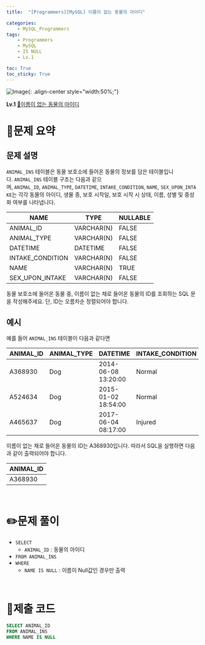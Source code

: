 ```yaml
---
title:  "[Programmers][MySQL] 이름이 없는 동물의 아이디"

categories: 
    - MySQL_Programmers
tags: 
    - Programmers
    - MySQL
    - IS NULL
    - Lv.1

toc: True
toc_sticky: True
---
```

![Image](https://github.com/user-attachments/assets/61171657-416b-4bc4-a74a-f29ecd4b43b5){: .align-center style="width:50%;"}

**Lv.1**
[🔗이름이 없는 동물의 아이디](https://school.programmers.co.kr/learn/courses/30/lessons/59039)

# 📝문제 요약
## 문제 설명

`ANIMAL_INS` 테이블은 동물 보호소에 들어온 동물의 정보를 담은 테이블입니다. `ANIMAL_INS` 테이블 구조는 다음과 같으며, `ANIMAL_ID`, `ANIMAL_TYPE`, `DATETIME`, `INTAKE_CONDITION`, `NAME`, `SEX_UPON_INTAKE`는 각각 동물의 아이디, 생물 종, 보호 시작일, 보호 시작 시 상태, 이름, 성별 및 중성화 여부를 나타냅니다.

| NAME | TYPE | NULLABLE |
| --- | --- | --- |
| ANIMAL_ID | VARCHAR(N) | FALSE |
| ANIMAL_TYPE | VARCHAR(N) | FALSE |
| DATETIME | DATETIME | FALSE |
| INTAKE_CONDITION | VARCHAR(N) | FALSE |
| NAME | VARCHAR(N) | TRUE |
| SEX_UPON_INTAKE | VARCHAR(N) | FALSE |

동물 보호소에 들어온 동물 중, 이름이 없는 채로 들어온 동물의 ID를 조회하는 SQL 문을 작성해주세요. 단, ID는 오름차순 정렬되어야 합니다.

## 예시

예를 들어 `ANIMAL_INS` 테이블이 다음과 같다면

| ANIMAL_ID | ANIMAL_TYPE | DATETIME | INTAKE_CONDITION | NAME | SEX_UPON_INTAKE |
| --- | --- | --- | --- | --- | --- |
| A368930 | Dog | 2014-06-08 13:20:00 | Normal | NULL | Spayed Female |
| A524634 | Dog | 2015-01-02 18:54:00 | Normal | *Belle | Intact Female |
| A465637 | Dog | 2017-06-04 08:17:00 | Injured | *Commander | Neutered Male |

이름이 없는 채로 들어온 동물의 ID는 A368930입니다. 따라서 SQL을 실행하면 다음과 같이 출력되어야 합니다.

| ANIMAL_ID |
| --- |
| A368930 |



<br>

# ✏️문제 풀이
- `SELECT` 
  - `ANIMAL_ID` : 동물의 아이디
- `FROM ANIMAL_INS`
- `WHERE` 
  - `NAME IS NULL` : 이름이 Null값인 경우만 출력

<br>

# 💯제출 코드
```sql
SELECT ANIMAL_ID
FROM ANIMAL_INS
WHERE NAME IS NULL
```
